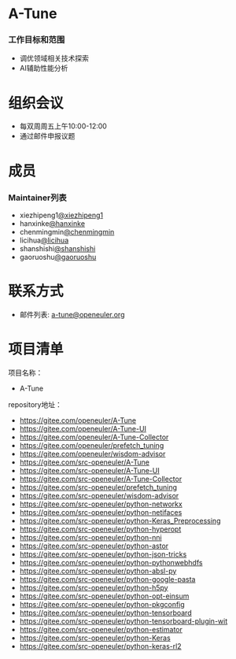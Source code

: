 
# A-Tune

### 工作目标和范围

- 调优领域相关技术探索
- AI辅助性能分析



# 组织会议

- 每双周周五上午10:00-12:00
- 通过邮件申报议题


# 成员


### Maintainer列表

- xiezhipeng1[@xiezhipeng1](https://gitee.com/xiezhipeng1)
- hanxinke[@hanxinke](https://gitee.com/hanxinke)
- chenmingmin[@chenmingmin](https://gitee.com/chenmingmin)
- licihua[@licihua](https://gitee.com/licihua)
- shanshishi[@shanshishi](https://gitee.com/shanshishi)
- gaoruoshu[@gaoruoshu](https://gitee.com/gaoruoshu)


# 联系方式

- 邮件列表: a-tune@openeuler.org



# 项目清单


项目名称：

- A-Tune

repository地址：

- https://gitee.com/openeuler/A-Tune
- https://gitee.com/openeuler/A-Tune-UI
- https://gitee.com/openeuler/A-Tune-Collector
- https://gitee.com/openeuler/prefetch_tuning
- https://gitee.com/openeuler/wisdom-advisor
- https://gitee.com/src-openeuler/A-Tune
- https://gitee.com/src-openeuler/A-Tune-UI
- https://gitee.com/src-openeuler/A-Tune-Collector
- https://gitee.com/src-openeuler/prefetch_tuning
- https://gitee.com/src-openeuler/wisdom-advisor
- https://gitee.com/src-openeuler/python-networkx
- https://gitee.com/src-openeuler/python-netifaces
- https://gitee.com/src-openeuler/python-Keras_Preprocessing
- https://gitee.com/src-openeuler/python-hyperopt
- https://gitee.com/src-openeuler/python-nni
- https://gitee.com/src-openeuler/python-astor
- https://gitee.com/src-openeuler/python-json-tricks
- https://gitee.com/src-openeuler/python-pythonwebhdfs
- https://gitee.com/src-openeuler/python-absl-py
- https://gitee.com/src-openeuler/python-google-pasta
- https://gitee.com/src-openeuler/python-h5py
- https://gitee.com/src-openeuler/python-opt-einsum
- https://gitee.com/src-openeuler/python-pkgconfig
- https://gitee.com/src-openeuler/python-tensorboard
- https://gitee.com/src-openeuler/python-tensorboard-plugin-wit
- https://gitee.com/src-openeuler/python-estimator
- https://gitee.com/src-openeuler/python-Keras
- https://gitee.com/src-openeuler/python-keras-rl2
